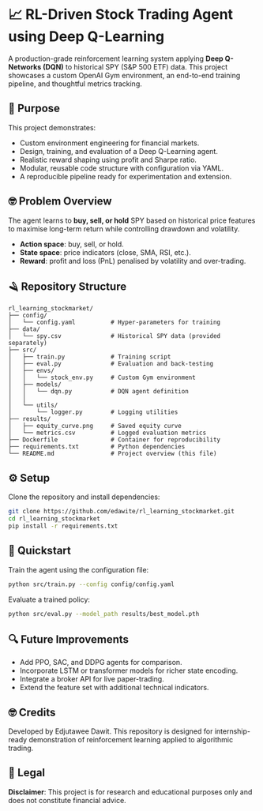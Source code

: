 # 📈 RL-Driven Stock Trading Agent using Deep Q-Learning

A production-grade reinforcement learning system applying **Deep Q-Networks (DQN)** to historical SPY (S&P 500 ETF) data. This project showcases a custom OpenAI Gym environment, an end-to-end training pipeline, and thoughtful metrics tracking.

## 💼 Purpose

This project demonstrates:

- Custom environment engineering for financial markets.
- Design, training, and evaluation of a Deep Q-Learning agent.
- Realistic reward shaping using profit and Sharpe ratio.
- Modular, reusable code structure with configuration via YAML.
- A reproducible pipeline ready for experimentation and extension.

## 🤓 Problem Overview

The agent learns to **buy, sell, or hold** SPY based on historical price features to maximise long-term return while controlling drawdown and volatility.

- **Action space**: buy, sell, or hold.
- **State space**: price indicators (close, SMA, RSI, etc.).
- **Reward**: profit and loss (PnL) penalised by volatility and over-trading.

## 🪒 Repository Structure

```
rl_learning_stockmarket/
├── config/
│   └── config.yaml          # Hyper-parameters for training
├── data/
│   └── spy.csv              # Historical SPY data (provided separately)
├── src/
│   ├── train.py             # Training script
│   ├── eval.py              # Evaluation and back-testing
│   ├── envs/
│   │   └── stock_env.py     # Custom Gym environment
│   ├── models/
│   │   └── dqn.py           # DQN agent definition
│   │
│   └── utils/
│       └── logger.py        # Logging utilities
├── results/
│   ├── equity_curve.png     # Saved equity curve
│   └── metrics.csv          # Logged evaluation metrics
├── Dockerfile               # Container for reproducibility
├── requirements.txt         # Python dependencies
└── README.md                # Project overview (this file)
```

## ⚙️ Setup

Clone the repository and install dependencies:

```bash
git clone https://github.com/edawite/rl_learning_stockmarket.git
cd rl_learning_stockmarket
pip install -r requirements.txt
```

## 🚀 Quickstart

Train the agent using the configuration file:

```bash
python src/train.py --config config/config.yaml
```

Evaluate a trained policy:

```bash
python src/eval.py --model_path results/best_model.pth
```


## 🔍 Future Improvements

- Add PPO, SAC, and DDPG agents for comparison.
- Incorporate LSTM or transformer models for richer state encoding.
- Integrate a broker API for live paper-trading.
- Extend the feature set with additional technical indicators.

## 🤓 Credits

Developed by Edjutawee Dawit. This repository is designed for internship-ready demonstration of reinforcement learning applied to algorithmic trading.

## 🔐 Legal

**Disclaimer**: This project is for research and educational purposes only and does not constitute financial advice.
